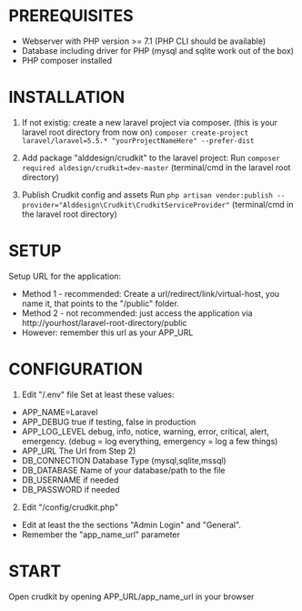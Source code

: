 # PREREQUISITES
* Webserver with PHP version >= 7.1 (PHP CLI should be available)
* Database including driver for PHP (mysql and sqlite work out of the box)
* PHP composer installed

# INSTALLATION
1. If not existig: create a new laravel project via composer. (this is your laravel root directory from now on)
`composer create-project laravel/laravel=5.5.* "yourProjectNameHere" --prefer-dist`

2. Add package "alddesign/crudkit" to the laravel project:
Run `composer required aldesign/crudkit=dev-master` (terminal/cmd in the laravel root directory)

3. Publish Crudkit config and assets
Run `php artisan vendor:publish --provider="Alddesign\Crudkit\CrudkitServiceProvider"` (terminal/cmd in the laravel root directory)

# SETUP
Setup URL for the application:
* Method 1 - recommended: 
Create a url/redirect/link/virtual-host, you name it, that points to the "<laravel-root-directory>/public" folder.
* Method 2 - not recommended: 
just access the application via http://yourhost/laravel-root-directory/public
* However: remember this url as your APP_URL

# CONFIGURATION
1. Edit "<laravel-root-directory>/.env" file
Set at least these values:
* APP_NAME=Laravel
* APP_DEBUG		true if testing, false in production
* APP_LOG_LEVEL	debug, info, notice, warning, error, critical, alert, emergency. (debug = log everything, emergency = log a few things)
* APP_URL			The Url from Step 2)
* DB_CONNECTION	Database Type (mysql,sqlite,mssql)
* DB_DATABASE		Name of your database/path to the file
* DB_USERNAME		if needed
* DB_PASSWORD		if needed

2. Edit "<laravel-root-directory>/config/crudkit.php"
* Edit at least the the sections "Admin Login" and "General".
* Remember the "app_name_url" parameter

# START
Open crudkit by opening APP_URL/app_name_url in your browser